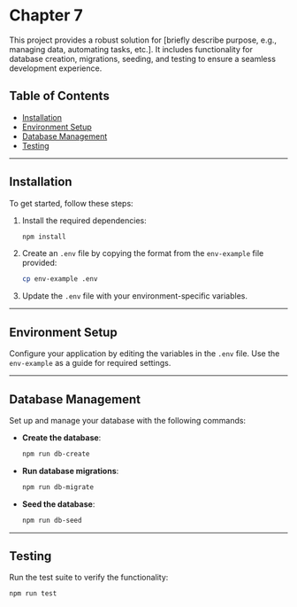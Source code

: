 # Chapter 7

This project provides a robust solution for [briefly describe purpose, e.g., managing data, automating tasks, etc.]. It includes functionality for database creation, migrations, seeding, and testing to ensure a seamless development experience.

## Table of Contents

- [Installation](#installation)
- [Environment Setup](#environment-setup)
- [Database Management](#database-management)
- [Testing](#testing)

---

## Installation

To get started, follow these steps:

1. Install the required dependencies:

   ```bash
   npm install
   ```

2. Create an `.env` file by copying the format from the `env-example` file provided:

   ```bash
   cp env-example .env
   ```

3. Update the `.env` file with your environment-specific variables.

---

## Environment Setup

Configure your application by editing the variables in the `.env` file. Use the `env-example` as a guide for required settings.

---

## Database Management

Set up and manage your database with the following commands:

- **Create the database**:

  ```bash
  npm run db-create
  ```

- **Run database migrations**:

  ```bash
  npm run db-migrate
  ```

- **Seed the database**:

  ```bash
  npm run db-seed
  ```

---

## Testing

Run the test suite to verify the functionality:

```bash
npm run test
```
